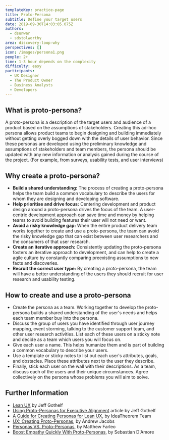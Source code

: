 ```yaml
---
templateKey: practice-page
title: Proto-Persona
subtitle: Define your target users
date: 2019-09-30T14:03:05.075Z
authors:
  - dsunwar
  - sdstolworthy
area: discovery-loop-why
perspectives: []
icon: /images/persona1.png
people: 2+
time: 1-3 hour depends on the complexity
difficulty: easy
participants:
  - UX Designer
  - The Product Owner
  - Business Analysts
  - Developers
---
```

## What is proto-persona?

A proto-persona is a description of the target users and audience of a product based on the assumptions of stakeholders.
Creating this ad-hoc persona allows product teams to begin designing and building immediately without getting overly bogged down with
the details of user behavior. Since these personas are developed using the preliminary knowledge and assumptions of stakeholders and team members,
the persona should be updated with any new information or analysis gained during the course of the project.
(For example, from surveys, usability tests, and user interviews)

## Why create a proto-persona?

* **Build a shared understanding:**
The process of creating a proto-persona helps the team build a common vocabulary to describe the users
for whom they are designing and developing software.
* **Help prioritise and drive focus:**
Centering development and product design around a proto-persona drives the focus of the team.
A user-centric development approach can save time and money by helping teams to avoid building features their user will not need or want.
* **Avoid a risky knowledge gap:**
When the entire product delivery team works together to create and use a proto-persona, the team can avoid the risky knowledge gap that can exist between
user researchers and the consumers of that user research.
* **Create an iterative approach:**
Consistently updating the proto-persona fosters an iterative approach to development, and can help to create a agile culture by constantly comparing
preexisting assumptions to new facts and discoveries.
* **Recruit the correct user type:**
By creating a proto-persona, the team will have a better understanding of the users they should recruit for user research and usability testing.

## How to create and use a proto-persona

* Create the persona as a team. Working together to develop the proto-persona builds a shared understanding of the user's needs
and helps each team member buy into the persona.
* Discuss the group of users you have identified through user journey mapping, event storming, talking to the customer support team, and other user research activities.
List each of these users on a sticky note and decide as a team which users you will focus on.
* Give each user a name. This helps humanize them and is part of building a common vocabulary to describe your users.
* Use a template or sticky notes to list out each user's attributes, goals, and obstacles. Place these attributes next to the user they describe.
* Finally, stick each user on the wall with their descriptions. As a team, discuss each of the users and their unique circumstances. Agree collectively on the persona whose problems you will aim to solve.

##

## Further Information

* [Lean UX](https://www.amazon.co.uk/Jeff-Gothelf/e/B00DUH5RD0?ref=sr_ntt_srch_lnk_1&qid=1570107473&sr=8-1) by Jeff Gothelf
* [Using Proto-Personas for Executive Alignment](https://uxmag.com/articles/using-proto-personas-for-executive-alignment) article by Jeff Gothelf
* [A Guide for Creating Personas for Lean UX](https://www.ideatheorem.com/insights/guide-creating-proto-personas-lean-ux/), by IdeaTheorem Team
* [UX: Creating Proto-Personas](https://uxdesign.cc/ux-creating-proto-personas-76a1738401a2), by Andrew Jacobs
* [Personas VS. Proto-Personas](https://newmediadenver.com/personas-vs-proto-personas/), by Matthew Farleo
* [Boost Empathy Quickly With Proto-Personas](https://blog.mural.co/2016/05/06/boost-empathy-quickly-with-proto-personas), by Sebastian D'Amore
